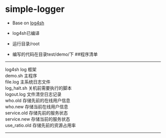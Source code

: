 # simple-logger
- Base on [log4sh](https://sites.google.com/a/forestent.com/projects/log4sh)

- log4sh已编译
- 运行目录/root
- 编写的代码在目录test/demo/下 
##程序清单
***
log4sh log 框架 </br>
demo.sh 主程序 </br>
file.log 主系统日志文件 </br>
log_halt.sh 关机前需要执行的脚本 </br>
logout.log 文件清空日志记录 </br>
who.old 存储先前的在线用户信息 </br>
who.new 存储当前在线用户信息 </br>
service.old 存储先前的服务状态 </br>
service.new 存储当前的服务状态 </br>
use_ratio.old 存储先前的资源占用率 </br>
***
